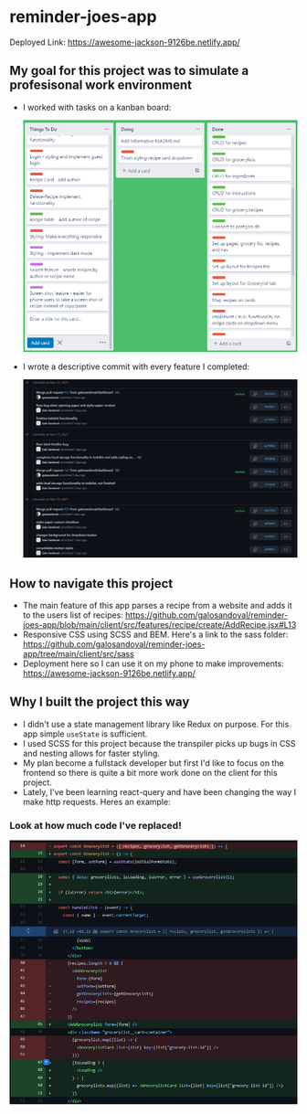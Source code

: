 # reminder-joes-app

Deployed Link: https://awesome-jackson-9126be.netlify.app/

## My goal for this project was to simulate a profesisonal work environment

- I worked with tasks on a kanban board:

  ![](public/TJ%20Trello.png)

- I wrote a descriptive commit with every feature I completed:

  ![](public/TJ%20Commit%20History.png)

## How to navigate this project

- The main feature of this app parses a recipe from a website and adds it to the users list of recipes: https://github.com/galosandoval/reminder-joes-app/blob/main/client/src/features/recipe/create/AddRecipe.jsx#L13
- Responsive CSS using SCSS and BEM. Here's a link to the sass folder: https://github.com/galosandoval/reminder-joes-app/tree/main/client/src/sass
- Deployment here so I can use it on my phone to make improvements: https://awesome-jackson-9126be.netlify.app/

## Why I built the project this way

- I didn't use a state management library like Redux on purpose. For this app simple `useState` is
  sufficient.
- I used SCSS for this project because the transpiler picks up bugs in CSS and nesting allows for faster styling.
- My plan become a fullstack developer but first I'd like to focus on the frontend so there is quite a bit more work done on the client for this project.
- Lately, I've been learning react-query and have been changing the way I make http requests. Heres an example:

### Look at how much code I've replaced!

![](public/react-query-example.png)
